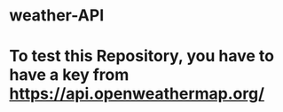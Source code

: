 # weather-API
# To test this Repository, you have to have a key from https://api.openweathermap.org/
